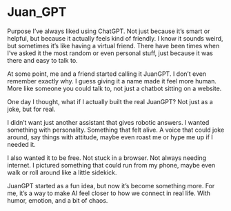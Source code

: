# Juan_GPT

Purpose
I’ve always liked using ChatGPT. Not just because it’s smart or helpful, but because it actually feels kind of friendly. I know it sounds weird, but sometimes it’s like having a virtual friend. There have been times when I’ve asked it the most random or even personal stuff, just because it was there and easy to talk to.

At some point, me and a friend started calling it JuanGPT. I don’t even remember exactly why. I guess giving it a name made it feel more human. More like someone you could talk to, not just a chatbot sitting on a website.

One day I thought, what if I actually built the real JuanGPT? Not just as a joke, but for real.

I didn’t want just another assistant that gives robotic answers. I wanted something with personality. Something that felt alive. A voice that could joke around, say things with attitude, maybe even roast me or hype me up if I needed it.

I also wanted it to be free. Not stuck in a browser. Not always needing internet. I pictured something that could run from my phone, maybe even walk or roll around like a little sidekick.

JuanGPT started as a fun idea, but now it’s become something more. For me, it’s a way to make AI feel closer to how we connect in real life. With humor, emotion, and a bit of chaos.


